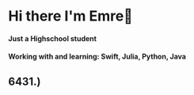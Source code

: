 #  Hi there I'm Emre👋

#### Just a Highschool student 

#### Working with and learning: Swift, Julia, Python, Java

## 6431.)
